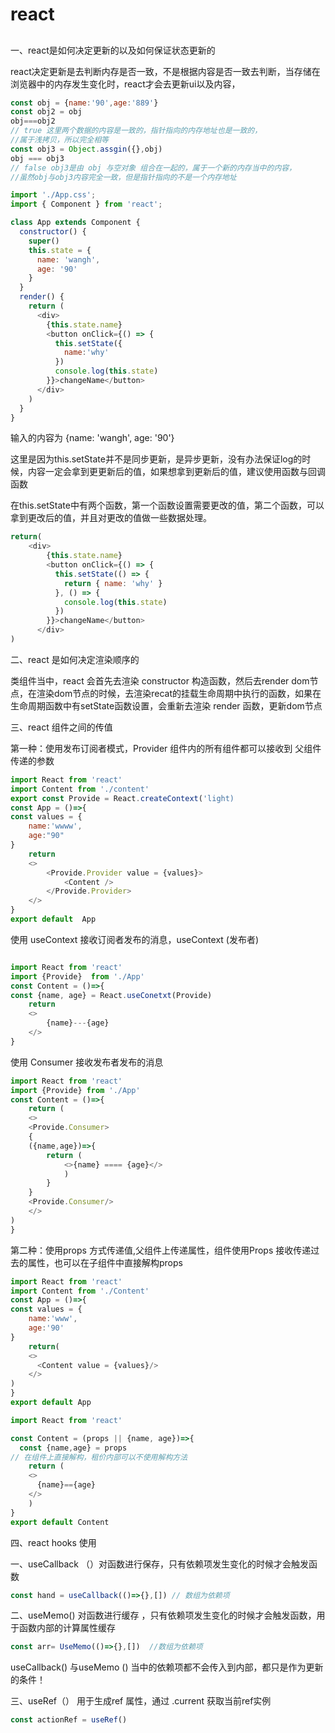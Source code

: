 # react

## 

一、react是如何决定更新的以及如何保证状态更新的

react决定更新是去判断内存是否一致，不是根据内容是否一致去判断，当存储在浏览器中的内存发生变化时，react才会去更新ui以及内容，

```javascript
const obj = {name:'90',age:'889'}
const obj2 = obj
obj===obj2 
// true 这里两个数据的内容是一致的，指针指向的内存地址也是一致的，
//属于浅拷贝，所以完全相等
const obj3 = Object.assgin({},obj)
obj === obj3 
// false obj3是由 obj 与空对象 组合在一起的，属于一个新的内存当中的内容，
//虽然obj与obj3内容完全一致，但是指针指向的不是一个内存地址
```

```javascript
import './App.css';
import { Component } from 'react';

class App extends Component {
  constructor() {
    super()
    this.state = {
      name: 'wangh',
      age: '90'
    }
  }
  render() {
    return (
      <div>
        {this.state.name}
        <button onClick={() => {
          this.setState({
            name:'why'
          })
          console.log(this.state)
        }}>changeName</button>
      </div>
    )
  }
}
```

输入的内容为 {name: 'wangh', age: '90'}

这里是因为this.setState并不是同步更新，是异步更新，没有办法保证log的时候，内容一定会拿到更更新后的值，如果想拿到更新后的值，建议使用函数与回调函数

在this.setState中有两个函数，第一个函数设置需要更改的值，第二个函数，可以拿到更改后的值，并且对更改的值做一些数据处理。

```javascript
return(
    <div>
        {this.state.name}
        <button onClick={() => {
          this.setState(() => {
            return { name: 'why' }
          }, () => {
            console.log(this.state)
          })
        }}>changeName</button>
      </div>
)
```

二、react 是如何决定渲染顺序的

类组件当中，react 会首先去渲染 constructor 构造函数，然后去render dom节点，在渲染dom节点的时候，去渲染recat的挂载生命周期中执行的函数，如果在生命周期函数中有setState函数设置，会重新去渲染 render 函数，更新dom节点

三、react 组件之间的传值

第一种：使用发布订阅者模式，Provider 组件内的所有组件都可以接收到  父组件传递的参数

```javascript
import React from 'react'
import Content from './content'
export const Provide = React.createContext('light)
const App = ()=>{
const values = {
    name:'wwww',
    age:"90"
}
    return 
    <>
        <Provide.Provider value = {values}>
            <Content />
        </Provide.Provider>
    </>
}
export default  App 
```

使用 useContext 接收订阅者发布的消息，useContext (发布者)

```javascript

import React from 'react'
import {Provide}  from './App'
const Content = ()=>{
const {name, age} = React.useConetxt(Provide)
    return 
    <>
        {name}---{age}
    </>
}
```

使用 Consumer 接收发布者发布的消息

```javascript
import React from 'react'
import {Provide} from './App'
const Content = ()=>{
    return (
    <>
    <Provide.Consumer>
    {
    ({name,age})=>{
        return (
            <>{name} ==== {age}</>
            )
        }
    }
    <Provide.Consumer/>
    </>
)
}
```

第二种：使用props 方式传递值,父组件上传递属性，组件使用Props 接收传递过去的属性，也可以在子组件中直接解构props

```javascript
import React from 'react'
import Content from './Content'
const App = ()=>{
const values = {
    name:'www',
    age:'90'
}
    return(
    <>
      <Content value = {values}/>
    </>
) 
}
export default App
```

```javascript
import React from 'react'

const Content = (props || {name, age})=>{
  const {name,age} = props
// 在组件上直接解构，租价内部可以不使用解构方法
    return (
    <>
      {name}=={age}  
    </>
    )
}
export default Content
```

四、react hooks 使用

一、useCallback （）对函数进行保存，只有依赖项发生变化的时候才会触发函数

```javascript
const hand = useCallback(()=>{},[]) // 数组为依赖项
```

二、useMemo() 对函数进行缓存 ，只有依赖项发生变化的时候才会触发函数，用于函数内部的计算属性缓存

```javascript
const arr= UseMemo(()=>{},[])  //数组为依赖项
```

useCallback() 与useMemo () 当中的依赖项都不会传入到内部，都只是作为更新的条件！

三、useRef（） 用于生成ref 属性，通过  .current  获取当前ref实例

```javascript
const actionRef = useRef()
```
